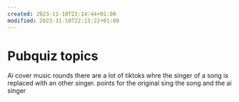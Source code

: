```yaml
---
created: 2023-11-10T22:14:44+01:00
modified: 2023-11-10T22:15:22+01:00
---
```


# Pubquiz topics

Ai cover music rounds
there are a lot of tiktoks whre the singer of a song is replaced with an other singer.
points for the original sing the song and the ai singer
